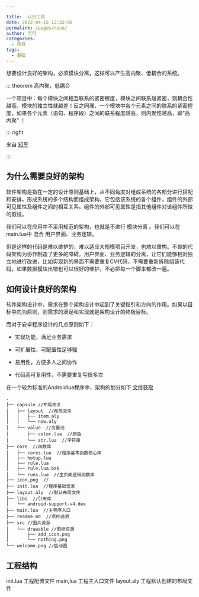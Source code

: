 ```yaml
---

title:  认识工具
date: 2022-04-15 12:32:00
permalink: /pages/reco/
author: 可可
categories:
  - 项目
tags:
  - 基础
---
```




想要设计良好的架构，必须模块分离，这样可以产生高内聚、低耦合的系统。

::: theorem 高内聚，低耦合

一个项目中：每个模块之间相互联系的紧密程度，模块之间联系越紧密，则耦合性越高，模块的独立性就越差！反之同理，一个模块中各个元素之间的联系的紧密程度，如果各个元素（语句、程序段）之间的联系程度越高，则内聚性越高，即“高内聚” ！

::: right

来自 [知乎](https://zhuanlan.zhihu.com/p/265143336)

:::

## 为什么需要良好的架构

软件架构是指在一定的设计原则基础上，从不同角度对组成系统的各部分进行搭配和安排，形成系统的多个结构而组成架构，它包括该系统的各个组件，组件的外部可见属性及组件之间的相互关系。组件的外部可见属性是指其他组件对该组件所做的假设。

我们可以在应用中不采用规范的架构，也就是不进行 模块分离 。我们可以在main.lua中 混合 用户界面、业务逻辑。

但是这样的代码是难以维护的，难以适应大规模项目开发，也难以重构。不良的代码架构为协作制造了更多的障碍。用户界面、业务逻辑的分离，让它们能够相对独立地进行改进，比如实现新的界面不需要重复CV代码，不需要重新拆除组装代码。如果数据模块出错也可以很好的维护，不必把每一个脚本都改一遍。

## 如何设计良好的架构

软件架构设计中，需求在整个架构设计中起到了关键指引和方向的作用。如果以目标导向为原则，则需求的满足和实现就是架构设计的终极目标。

而对于安卓程序设计的几点原则如下：

- 实现功能，满足业务需求

- 可扩展性、可配置性足够强

- 易用性，方便多人之间协作

- 代码高可复用性，不需要重复写很多次

在一个较为标准的Androidlua程序中，架构的划分如下 [文件获取](https://lua.dianas.cyou/pages/ffda64/)

```
.
├── capsule //布局相关
│   ├── layout  //布局文件
│   │   ├── item.aly
│   │   └── now.aly
│   └── value  //变量池
│       ├── color.lua  //颜色
│       └── str.lua  //字符串
├── core  //函数库
│   ├── cores.lua  //程序基本函数核心库
│   ├── hotup.lua
│   ├── rule.lua
│   ├── rule.lua.bak
│   └── runs.lua  //主页面逻辑函数库
├── icon.png  //
├── init.lua  //程序基础信息
├── layout.aly  //默认布局文件
├── libs  //引用库
│   └── android-support-v4.dex
├── main.lua  //主程序入口
├── readme.md  //项目说明
├── src //图片资源
│   └── drawable //图标资源
│       ├── add_icon.png
│       └── nothing.png
└── welcome.png //启动图
```


## 工程结构
init.lua 工程配置文件
main,lua 工程主入口文件
layout.aly 工程默认创建的布局文件








